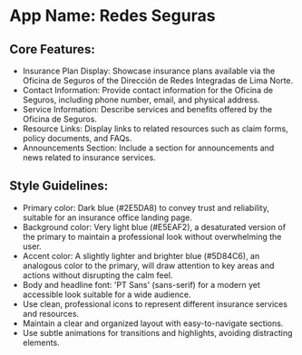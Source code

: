 # **App Name**: Redes Seguras

## Core Features:

- Insurance Plan Display: Showcase insurance plans available via the Oficina de Seguros of the Dirección de Redes Integradas de Lima Norte.
- Contact Information: Provide contact information for the Oficina de Seguros, including phone number, email, and physical address.
- Service Information: Describe services and benefits offered by the Oficina de Seguros.
- Resource Links: Display links to related resources such as claim forms, policy documents, and FAQs.
- Announcements Section: Include a section for announcements and news related to insurance services.

## Style Guidelines:

- Primary color: Dark blue (#2E5DA8) to convey trust and reliability, suitable for an insurance office landing page.
- Background color: Very light blue (#E5EAF2), a desaturated version of the primary to maintain a professional look without overwhelming the user.
- Accent color: A slightly lighter and brighter blue (#5D84C6), an analogous color to the primary, will draw attention to key areas and actions without disrupting the calm feel.
- Body and headline font: 'PT Sans' (sans-serif) for a modern yet accessible look suitable for a wide audience.
- Use clean, professional icons to represent different insurance services and resources.
- Maintain a clear and organized layout with easy-to-navigate sections.
- Use subtle animations for transitions and highlights, avoiding distracting elements.